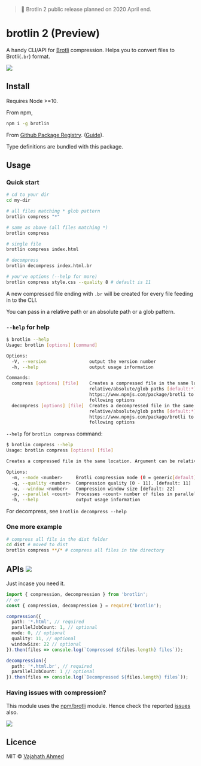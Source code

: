 > :tanabata_tree: Brotlin 2 public release planned on 2020 April end.

# brotlin 2 (Preview)

A handy CLI/API for [Brotli](https://github.com/google/brotli) compression. Helps you to convert files to Brotli(`.br`) format.

![](https://github.com/vajahath/brotlin/workflows/Build/badge.svg)

## Install

Requires Node >=10.

From npm,

```sh
npm i -g brotlin
```

From [Github Package Registry](https://github.com/vajahath/brotlin/packages). ([Guide](https://help.github.com/en/github/managing-packages-with-github-packages/configuring-npm-for-use-with-github-packages)).

Type definitions are bundled with this package.

## Usage

### Quick start

```bash
# cd to your dir
cd my-dir

# all files matching * glob pattern
brotlin compress "*"

# same as above (all files matching *)
brotlin compress

# single file
brotlin compress index.html

# decompress
brotlin decompress index.html.br

# you've options (--help for more)
brotlin compress style.css --quality 8 # default is 11
```

A new compressed file ending with `.br` will be created for every file feeding in to the CLI.

You can pass in a relative path or an absolute path or a glob pattern.

### `--help` for help

```bash
$ brotlin --help
Usage: brotlin [options] [command]

Options:
  -V, --version                output the version number
  -h, --help                   output usage information

Commands:
  compress [options] [file]    Creates a compressed file in the same location. Argument can be
                               relative/absolute/glob paths [default:*]. Check
                               https://www.npmjs.com/package/brotli to know more about the
                               following options
  decompress [options] [file]  Creates a decompressed file in the same location. Argument can be
                               relative/absolute/glob paths [default:*]. Check
                               https://www.npmjs.com/package/brotli to know more about the
                               following options
```

`--help` for `brotlin compress` command:

```bash
$ brotlin compress --help
Usage: brotlin compress [options] [file]

Creates a compressed file in the same location. Argument can be relative/absolute/glob paths [default:*]. Check https://www.npmjs.com/package/brotli to know more about the following options

Options:
  -m, --mode <number>     Brotli compression mode (0 = generic[default], 1 = text, 2 = font (WOFF2))
  -q, --quality <number>  Compression quality [0 - 11]. [default: 11]
  -w, --window <number>   Compression window size [default: 22]
  -p, --parallel <count>  Processes <count> number of files in parallel. [default: 1]
  -h, --help              output usage information
```

For decompress, see `brotlin decompress --help`

### One more example

```bash
# compress all fils in the dist folder
cd dist # moved to dist
brotlin compress **/* # compress all files in the directory
```

## APIs [![](https://img.shields.io/badge/TypeScript-Ready-blue.svg)](https://www.typescriptlang.org/)

Just incase you need it.

```ts
import { compression, decompression } from 'brotlin';
// or
const { compression, decompression } = require('brotlin');

compression({
  path: '*.html', // required
  parallelJobCount: 1, // optional
  mode: 0, // optional
  quality: 11, // optional
  windowSize: 22 // optional
}).then(files => console.log(`Compressed ${files.length} files`));

decompression({
  path: '*.html.br', // required
  parallelJobCount: 1 // optional
}).then(files => console.log(`Decompressed ${files.length} files`));
```

### Having issues with compression?

This module uses the [npm/brotli](https://www.npmjs.com/package/brotli) module. Hence check the reported [issues](https://github.com/foliojs/brotli.js/issues) also.

[![](https://img.shields.io/badge/built%20with-ts--np%203-lightgrey?style=flat-square)](https://github.com/vajahath/generator-ts-np) <!--(TSNP VERSION: 3.2.0)-->

## Licence

MIT &copy; [Vajahath Ahmed](https://twitter.com/vajahath7)
